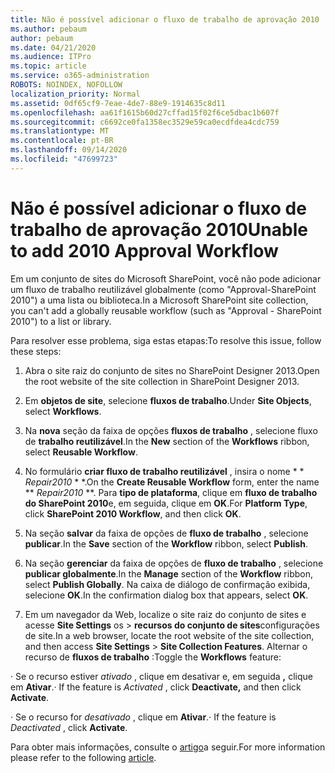 ```yaml
---
title: Não é possível adicionar o fluxo de trabalho de aprovação 2010
ms.author: pebaum
author: pebaum
ms.date: 04/21/2020
ms.audience: ITPro
ms.topic: article
ms.service: o365-administration
ROBOTS: NOINDEX, NOFOLLOW
localization_priority: Normal
ms.assetid: 0df65cf9-7eae-4de7-88e9-1914635c8d11
ms.openlocfilehash: aa61f1615b60d27cffad15f02f6ce5dbac1b607f
ms.sourcegitcommit: c6692ce0fa1358ec3529e59ca0ecdfdea4cdc759
ms.translationtype: MT
ms.contentlocale: pt-BR
ms.lasthandoff: 09/14/2020
ms.locfileid: "47699723"
---
```

# <a name="unable-to-add-2010-approval-workflow"></a><span data-ttu-id="2d0bf-102">Não é possível adicionar o fluxo de trabalho de aprovação 2010</span><span class="sxs-lookup"><span data-stu-id="2d0bf-102">Unable to add 2010 Approval Workflow</span></span>

<span data-ttu-id="2d0bf-103">Em um conjunto de sites do Microsoft SharePoint, você não pode adicionar um fluxo de trabalho reutilizável globalmente (como "Approval-SharePoint 2010") a uma lista ou biblioteca.</span><span class="sxs-lookup"><span data-stu-id="2d0bf-103">In a Microsoft SharePoint site collection, you can't add a globally reusable workflow (such as "Approval - SharePoint 2010") to a list or library.</span></span>
  
<span data-ttu-id="2d0bf-104">Para resolver esse problema, siga estas etapas:</span><span class="sxs-lookup"><span data-stu-id="2d0bf-104">To resolve this issue, follow these steps:</span></span> 
  
1. <span data-ttu-id="2d0bf-105">Abra o site raiz do conjunto de sites no SharePoint Designer 2013.</span><span class="sxs-lookup"><span data-stu-id="2d0bf-105">Open the root website of the site collection in SharePoint Designer 2013.</span></span>
  
2. <span data-ttu-id="2d0bf-106">Em **objetos de site**, selecione **fluxos de trabalho**.</span><span class="sxs-lookup"><span data-stu-id="2d0bf-106">Under **Site Objects**, select **Workflows**.</span></span> 
  
3. <span data-ttu-id="2d0bf-107">Na **nova** seção da faixa de opções **fluxos de trabalho** , selecione fluxo de **trabalho reutilizável**.</span><span class="sxs-lookup"><span data-stu-id="2d0bf-107">In the **New** section of the **Workflows** ribbon, select **Reusable Workflow**.</span></span> 
  
4. <span data-ttu-id="2d0bf-108">No formulário **criar fluxo de trabalho reutilizável** , insira o nome \* \* *Repair2010* \* \*.</span><span class="sxs-lookup"><span data-stu-id="2d0bf-108">On the **Create Reusable Workflow** form, enter the name \*\* *Repair2010* \*\*.</span></span> <span data-ttu-id="2d0bf-109">Para **tipo de plataforma**, clique em **fluxo de trabalho do SharePoint 2010**e, em seguida, clique em **OK**.</span><span class="sxs-lookup"><span data-stu-id="2d0bf-109">For **Platform Type**, click **SharePoint 2010 Workflow**, and then click **OK**.</span></span> 
  
1. <span data-ttu-id="2d0bf-110">Na seção **salvar** da faixa de opções de **fluxo de trabalho** , selecione **publicar**.</span><span class="sxs-lookup"><span data-stu-id="2d0bf-110">In the **Save** section of the **Workflow** ribbon, select **Publish**.</span></span> 
  
2. <span data-ttu-id="2d0bf-111">Na seção **gerenciar** da faixa de opções de **fluxo de trabalho** , selecione **publicar globalmente**.</span><span class="sxs-lookup"><span data-stu-id="2d0bf-111">In the **Manage** section of the **Workflow** ribbon, select **Publish Globally**.</span></span> <span data-ttu-id="2d0bf-112">Na caixa de diálogo de confirmação exibida, selecione **OK**.</span><span class="sxs-lookup"><span data-stu-id="2d0bf-112">In the confirmation dialog box that appears, select **OK**.</span></span> 
  
3. <span data-ttu-id="2d0bf-113">Em um navegador da Web, localize o site raiz do conjunto de sites e acesse **Site Settings** os \> **recursos do conjunto de sites**configurações de site.</span><span class="sxs-lookup"><span data-stu-id="2d0bf-113">In a web browser, locate the root website of the site collection, and then access **Site Settings** \> **Site Collection Features**.</span></span> <span data-ttu-id="2d0bf-114">Alternar o recurso de **fluxos de trabalho** :</span><span class="sxs-lookup"><span data-stu-id="2d0bf-114">Toggle the **Workflows** feature:</span></span> 
  
<span data-ttu-id="2d0bf-115">· Se o recurso estiver  *ativado*  , clique em desativar e, em seguida **,** clique em **Ativar**.</span><span class="sxs-lookup"><span data-stu-id="2d0bf-115">· If the feature is  *Activated*  , click **Deactivate,** and then click **Activate**.</span></span> 
  
<span data-ttu-id="2d0bf-116">· Se o recurso for  *desativado*  , clique em **Ativar**.</span><span class="sxs-lookup"><span data-stu-id="2d0bf-116">· If the feature is  *Deactivated*  , click **Activate**.</span></span> 
  
<span data-ttu-id="2d0bf-117">Para obter mais informações, consulte o [artigo](https://go.microsoft.com/fwlink/?linkid=2047770&amp;clcid=0x409)a seguir.</span><span class="sxs-lookup"><span data-stu-id="2d0bf-117">For more information please refer to the following [article](https://go.microsoft.com/fwlink/?linkid=2047770&amp;clcid=0x409).</span></span>
  

